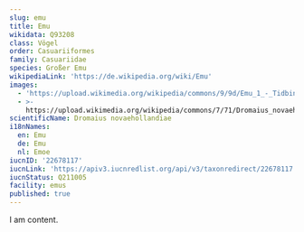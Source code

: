 ```yaml
---
slug: emu
title: Emu
wikidata: Q93208
class: Vögel
order: Casuariiformes
family: Casuariidae
species: Großer Emu
wikipediaLink: 'https://de.wikipedia.org/wiki/Emu'
images:
  - 'https://upload.wikimedia.org/wikipedia/commons/9/9d/Emu_1_-_Tidbinbilla.jpg'
  - >-
    https://upload.wikimedia.org/wikipedia/commons/7/71/Dromaius_novaehollandiae%2C_Port_Campbell_National_Park_1.jpg
scientificName: Dromaius novaehollandiae
i18nNames:
  en: Emu
  de: Emu
  nl: Emoe
iucnID: '22678117'
iucnLink: 'https://apiv3.iucnredlist.org/api/v3/taxonredirect/22678117'
iucnStatus: Q211005
facility: emus
published: true
---
```


I am content.
